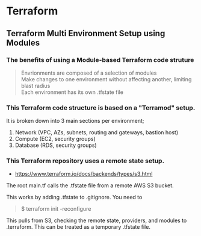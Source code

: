 # Terraform

## Terraform Multi Environment Setup using Modules

### The benefits of using a Module-based Terraform code struture
 
> Envrionments are composed of a selection of modules <br>
> Make changes to one environment without affecting another, limiting blast radius <br>
> Each environment has its own .tfstate file <br>

### This Terraform code structure is based on a "Terramod" setup.

It is broken down into 3 main sections per environment;

1. Network (VPC, AZs, subnets, routing and gateways, bastion host) <br>
2. Compute (EC2, security groups) <br>
3. Database (RDS, security groups) <br>


### This Terraform repository uses a remote state setup.

- https://www.terraform.io/docs/backends/types/s3.html

The root main.tf calls the .tfstate file from a remote AWS S3 bucket.

This works by adding .tfstate to .gitignore. You need to
> $ terraform init -reconfigure

This pulls from S3, checking the remote state, providers, and modules to .terraform. This can be treated as a temporary .tfstate file.